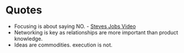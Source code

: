 # Quotes

* Focusing is about saying NO. - [Steves Jobs Video](https://youtu.be/H8eP99neOVs)
* &#x20;Networking is key as relationships are more important than product knowledge.
* Ideas are commodities. execution is not.

